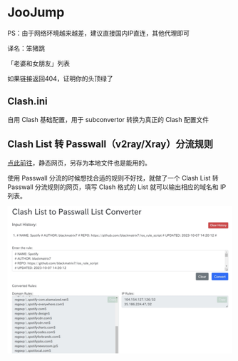 # JooJump

PS：由于网络环境越来越差，建议直接国内IP直连，其他代理即可

译名：笨猪跳

「老婆和女朋友」列表

如果链接返回404，证明你的头顶绿了

## Clash.ini

自用 Clash 基础配置，用于 subconvertor 转换为真正的 Clash 配置文件



## Clash List 转 Passwall（v2ray/Xray）分流规则

[点此前往](https://benzbrake.github.io/JooJump/tools/clash-list-to-passwall.html)，静态网页，另存为本地文件也是能用的。

使用 Passwall 分流的时候想找合适的规则不好找，就做了一个 Clash List 转 Passwall 分流规则的网页，填写 Clash 格式的 List 就可以输出相应的域名和 IP 列表。

![分流规则转换网页](tools/clash-list-to-passwall.jpg)
